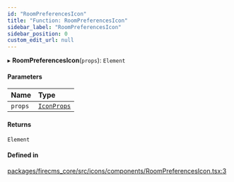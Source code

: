```yaml
---
id: "RoomPreferencesIcon"
title: "Function: RoomPreferencesIcon"
sidebar_label: "RoomPreferencesIcon"
sidebar_position: 0
custom_edit_url: null
---
```


▸ **RoomPreferencesIcon**(`props`): `Element`

#### Parameters

| Name | Type |
| :------ | :------ |
| `props` | [`IconProps`](../types/IconProps.md) |

#### Returns

`Element`

#### Defined in

[packages/firecms_core/src/icons/components/RoomPreferencesIcon.tsx:3](https://github.com/FireCMSco/firecms/blob/d45f3739/packages/firecms_core/src/icons/components/RoomPreferencesIcon.tsx#L3)

